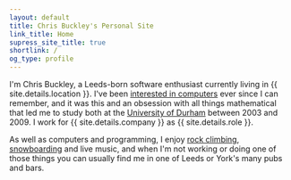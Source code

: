 ```yaml
---
layout: default
title: Chris Buckley's Personal Site
link_title: Home
supress_site_title: true
shortlink: /
og_type: profile
---
```


I'm Chris Buckley, a Leeds-born software enthusiast currently living in {{ site.details.location }}. I've been [interested in computers](/interests/computing/) ever since I can remember, and it was this and an obsession with all things mathematical that led me to study both at the [University of Durham](https://www.dur.ac.uk/) between 2003 and 2009. I work for {{ site.details.company }} as {{ site.details.role }}.

As well as computers and programming, I enjoy [rock climbing](/interests/climbing/), [snowboarding](/interests/snowboarding/) and live music, and when I'm not working or doing one of those things you can usually find me in one of Leeds or York's many pubs and bars.
